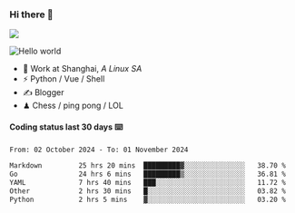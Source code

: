 ### Hi there 👋
![](https://komarev.com/ghpvc/?username=Xuhandsome)


<img src="https://github-readme-stats.vercel.app/api?username=XuHandsome&show_icons=true&theme=merko" alt="Hello world">

<br/>

- 🍻  Work at Shanghai, _A Linux SA_
- ⚡  Python / Vue / Shell
- ✍️  Blogger
- ♟  Chess / ping pong / LOL

#### Coding status last 30 days ⌨️

<!--START_SECTION:waka-->

```txt
From: 02 October 2024 - To: 01 November 2024

Markdown         25 hrs 20 mins  █████████▓░░░░░░░░░░░░░░░   38.70 %
Go               24 hrs 6 mins   █████████▒░░░░░░░░░░░░░░░   36.81 %
YAML             7 hrs 40 mins   ███░░░░░░░░░░░░░░░░░░░░░░   11.72 %
Other            2 hrs 30 mins   █░░░░░░░░░░░░░░░░░░░░░░░░   03.82 %
Python           2 hrs 5 mins    ▓░░░░░░░░░░░░░░░░░░░░░░░░   03.20 %
```

<!--END_SECTION:waka-->
